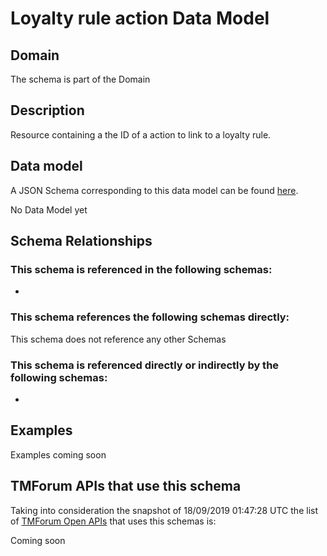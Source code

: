 # Loyalty rule action Data Model

## Domain

The  schema is part of the  Domain

## Description

Resource containing a the ID of a action to link to a loyalty rule.

## Data model

A JSON Schema corresponding to this data model can be found
[here](https://github.com/tmforum-rand/schemas/blob/master/Product/LoyaltyRuleAction.schema.json).

No Data Model yet

## Schema Relationships

### This schema is referenced in the following schemas:

-

### This schema references the following schemas directly:

This schema does not reference any other Schemas

### This schema is referenced directly or indirectly by the following schemas:

-



## Examples

Examples coming soon

## TMForum APIs that use this schema

Taking into consideration the snapshot of 18/09/2019 01:47:28 UTC the list of [TMForum Open APIs](https://www.tmforum.org/open-apis/) that uses this schemas is:

Coming soon